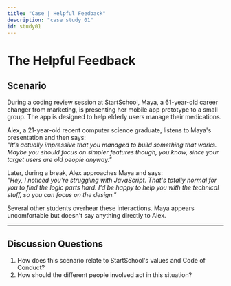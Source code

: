 ```yaml
---
title: "Case | Helpful Feedback"
description: "case study 01"
id: study01
---
```


# The Helpful Feedback

## Scenario
During a coding review session at StartSchool, Maya, a 61-year-old career changer from marketing, is presenting her mobile app prototype to a small group. The app is designed to help elderly users manage their medications.

Alex, a 21-year-old recent computer science graduate, listens to Maya's presentation and then says:  
*"It's actually impressive that you managed to build something that works. Maybe you should focus on simpler features though, you know, since your target users are old people anyway."*

Later, during a break, Alex approaches Maya and says:  
*"Hey, I noticed you're struggling with JavaScript. That's totally normal for you to find the logic parts hard. I'd be happy to help you with the technical stuff, so you can focus on the design."*

Several other students overhear these interactions. Maya appears uncomfortable but doesn't say anything directly to Alex.

---

## Discussion Questions
1. How does this scenario relate to StartSchool's values and Code of Conduct?  
2. How should the different people involved act in this situation?  
